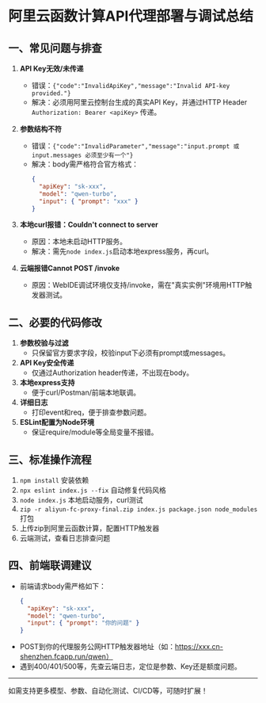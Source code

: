# 阿里云函数计算API代理部署与调试总结

## 一、常见问题与排查

1. **API Key无效/未传递**
   - 错误：`{"code":"InvalidApiKey","message":"Invalid API-key provided."}`
   - 解决：必须用阿里云控制台生成的真实API Key，并通过HTTP Header `Authorization: Bearer <apiKey>` 传递。

2. **参数结构不符**
   - 错误：`{"code":"InvalidParameter","message":"input.prompt 或 input.messages 必须至少有一个"}`
   - 解决：body需严格符合官方格式：
     ```json
     {
       "apiKey": "sk-xxx",
       "model": "qwen-turbo",
       "input": { "prompt": "xxx" }
     }
     ```

3. **本地curl报错：Couldn't connect to server**
   - 原因：本地未启动HTTP服务。
   - 解决：需先`node index.js`启动本地express服务，再curl。

4. **云端报错Cannot POST /invoke**
   - 原因：WebIDE调试环境仅支持/invoke，需在"真实实例"环境用HTTP触发器测试。

## 二、必要的代码修改

1. **参数校验与过滤**
   - 只保留官方要求字段，校验input下必须有prompt或messages。
2. **API Key安全传递**
   - 仅通过Authorization header传递，不出现在body。
3. **本地express支持**
   - 便于curl/Postman/前端本地联调。
4. **详细日志**
   - 打印event和req，便于排查参数问题。
5. **ESLint配置为Node环境**
   - 保证require/module等全局变量不报错。

## 三、标准操作流程

1. `npm install` 安装依赖
2. `npx eslint index.js --fix` 自动修复代码风格
3. `node index.js` 本地启动服务，curl测试
4. `zip -r aliyun-fc-proxy-final.zip index.js package.json node_modules` 打包
5. 上传zip到阿里云函数计算，配置HTTP触发器
6. 云端测试，查看日志排查问题

## 四、前端联调建议

- 前端请求body需严格如下：
  ```json
  {
    "apiKey": "sk-xxx",
    "model": "qwen-turbo",
    "input": { "prompt": "你的问题" }
  }
  ```
- POST到你的代理服务公网HTTP触发器地址（如：https://xxx.cn-shenzhen.fcapp.run/qwen）
- 遇到400/401/500等，先查云端日志，定位是参数、Key还是额度问题。

---

如需支持更多模型、参数、自动化测试、CI/CD等，可随时扩展！ 